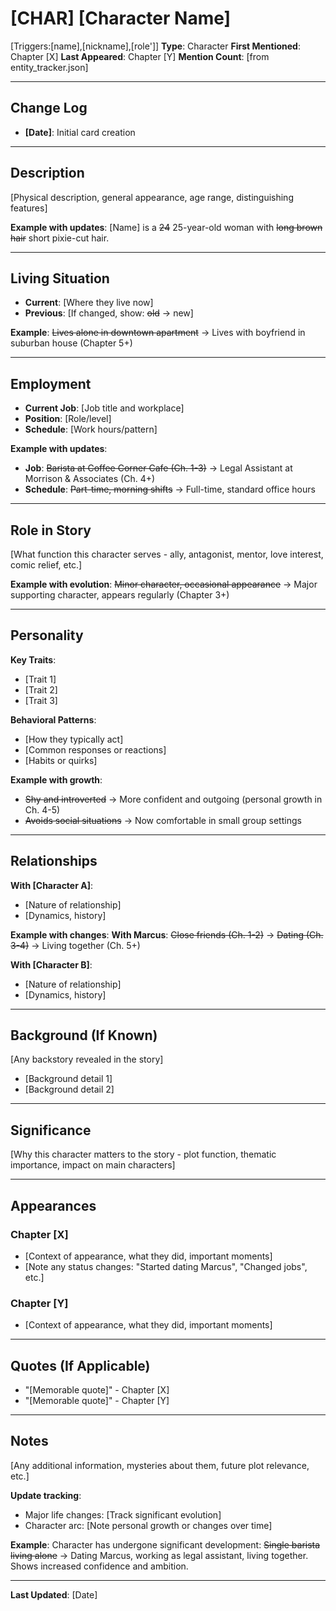 # [CHAR] [Character Name]

[Triggers:[name],[nickname],[role']]
**Type**: Character
**First Mentioned**: Chapter [X]
**Last Appeared**: Chapter [Y]
**Mention Count**: [from entity_tracker.json]

---

<!--
STRIKETHROUGH UPDATE FORMAT:
When updating this card, use strikethrough (~~text~~) to preserve old information:
- ~~Old info~~ -> New info

Example Updates:
- Living: ~~Lives alone~~ -> Lives with boyfriend Marcus
- Job: ~~Barista at Coffee Corner~~ -> Legal assistant at Morrison Law
- Status: ~~Single~~ -> Dating Marcus (Chapter 3+)

See: config/guidelines/DeepSeek_Update_Format_Guide.md for full examples
-->

## Change Log
<!-- Add entry when significant changes occur -->
- **[Date]**: Initial card creation

---

## Description

[Physical description, general appearance, age range, distinguishing features]

**Example with updates**:
[Name] is a ~~24~~ 25-year-old woman with ~~long brown hair~~ short pixie-cut hair.

---

## Living Situation

- **Current**: [Where they live now]
- **Previous**: [If changed, show: ~~old~~ -> new]

**Example**: ~~Lives alone in downtown apartment~~ -> Lives with boyfriend in suburban house (Chapter 5+)

---

## Employment

- **Current Job**: [Job title and workplace]
- **Position**: [Role/level]
- **Schedule**: [Work hours/pattern]

**Example with updates**:
- **Job**: ~~Barista at Coffee Corner Cafe (Ch. 1-3)~~ -> Legal Assistant at Morrison & Associates (Ch. 4+)
- **Schedule**: ~~Part-time, morning shifts~~ -> Full-time, standard office hours

---

## Role in Story

[What function this character serves - ally, antagonist, mentor, love interest, comic relief, etc.]

**Example with evolution**: ~~Minor character, occasional appearance~~ -> Major supporting character, appears regularly (Chapter 3+)

---

## Personality

**Key Traits**:
- [Trait 1]
- [Trait 2]
- [Trait 3]

**Behavioral Patterns**:
- [How they typically act]
- [Common responses or reactions]
- [Habits or quirks]

**Example with growth**:
- ~~Shy and introverted~~ -> More confident and outgoing (personal growth in Ch. 4-5)
- ~~Avoids social situations~~ -> Now comfortable in small group settings

---

## Relationships

**With [Character A]**:
- [Nature of relationship]
- [Dynamics, history]

**Example with changes**: **With Marcus**: ~~Close friends (Ch. 1-2)~~ -> ~~Dating (Ch. 3-4)~~ -> Living together (Ch. 5+)

**With [Character B]**:
- [Nature of relationship]
- [Dynamics, history]

---

## Background (If Known)

[Any backstory revealed in the story]
- [Background detail 1]
- [Background detail 2]

---

## Significance

[Why this character matters to the story - plot function, thematic importance, impact on main characters]

---

## Appearances

<!-- NEVER DELETE chapter appearances - always keep the full history -->

### Chapter [X]
- [Context of appearance, what they did, important moments]
- [Note any status changes: "Started dating Marcus", "Changed jobs", etc.]

### Chapter [Y]
- [Context of appearance, what they did, important moments]

---

## Quotes (If Applicable)

- "[Memorable quote]" - Chapter [X]
- "[Memorable quote]" - Chapter [Y]

---

## Notes

[Any additional information, mysteries about them, future plot relevance, etc.]

**Update tracking**:
- Major life changes: [Track significant evolution]
- Character arc: [Note personal growth or changes over time]

**Example**: Character has undergone significant development: ~~Single barista living alone~~ -> Dating Marcus, working as legal assistant, living together. Shows increased confidence and ambition.

---

**Last Updated**: [Date]
